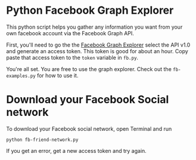 # Python Facebook Graph Explorer

This python script helps you gather any information you want from your own facebook account via the Facebook Graph API. 

First, you'll need to go the the [Facebook Graph Explorer](https://developers.facebook.com/tools/explorer) select the API v1.0 and generate an access token. This token is good for about an hour. Copy paste that access token to the `token` variable in `fb.py`.

You're all set. You are free to use the graph explorer. Check out the `fb-examples.py` for how to use it.

# Download your Facebook Social network

To download your Facebook social network, open Terminal and run

`python fb-friend-network.py` 

If you get an error, get a new access token and try again.